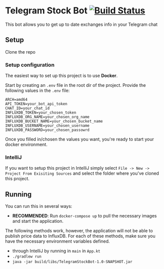 # Telegram Stock Bot [![Build Status](https://travis-ci.org/filipay/TelegramStockBot.svg?branch=master)](https://travis-ci.org/filipay/TelegramStockBot)
This bot allows you to get up to date exchanges info in your Telegram chat

## Setup
Clone the repo

### Setup configuration 
The easiest way to set up this project is to use **Docker**.

Start by creating an `.env` file in the root dir of the project.
Provide the following values in the `.env` file:

```shell
ARCH=amd64
API_TOKEN=your_bot_api_token
CHAT_ID=your_chat_id
INFLUXDB_TOKEN=your_chosen_token
INFLUXDB_ORG_NAME=your_chosen_org_name
INFLUXDB_BUCKET_NAME=your_chosen_bucket_name
INFLUXDB_USERNAME=your_chosen_username
INFLUXDB_PASSWORD=your_chosen_passowrd
```

Once you filled in/chosen the values you want, you're ready to start your docker environment.

### IntelliJ
If you want to setup this project in IntelliJ simply select
`File -> New -> Project From Exisiting Sources` and select the folder where you've cloned this project.

## Running 
You can run this in several ways:
- **RECOMMENDED**: Run `docker-compose up` to pull the necessary images and start the application.

The following methods work, however, the application will not be able to publish price data to InfluxDB.
For each of these methods, make sure you have the necessary environment variables defined.
- through IntelliJ by running in `main` in `App.kt`
- `./gradlew run` 
- `java -jar build/libs/TelegramStockBot-1.0-SNAPSHOT.jar`